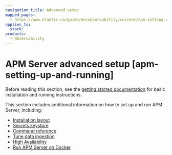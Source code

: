 ```yaml
---
navigation_title: Advanced setup
mapped_pages:
  - https://www.elastic.co/guide/en/observability/current/apm-setting-up-and-running.html
applies_to:
  stack:
products:
  - Observability
---
```


# APM Server advanced setup [apm-setting-up-and-running]

Before reading this section, see the [getting started documentation](/solutions/observability/apm/get-started-fleet-managed-apm-server.md) for basic installation and running instructions.

This section includes additional information on how to set up and run APM Server, including:

* [Installation layout](/solutions/observability/apm/installation-layout.md)
* [Secrets keystore](/solutions/observability/apm/secrets-keystore-for-secure-settings.md)
* [Command reference](/solutions/observability/apm/apm-server-command-reference.md)
* [Tune data ingestion](/solutions/observability/apm/tune-data-ingestion.md)
* [High Availability](/solutions/observability/apm/high-availability.md)
* [Run APM Server on Docker](/solutions/observability/apm/get-started-apm-server-binary.md#apm-running-on-docker)

